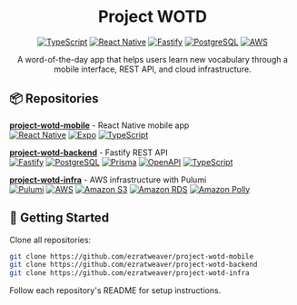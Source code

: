 <div align="center">

# Project WOTD

[![TypeScript](https://img.shields.io/badge/TypeScript-007ACC?style=for-the-badge&logo=typescript&logoColor=white)](https://www.typescriptlang.org/)
[![React Native](https://img.shields.io/badge/React_Native-20232A?style=for-the-badge&logo=react&logoColor=61DAFB)](https://reactnative.dev/)
[![Fastify](https://img.shields.io/badge/Fastify-000000?style=for-the-badge&logo=fastify&logoColor=white)](https://www.fastify.io/)
[![PostgreSQL](https://img.shields.io/badge/PostgreSQL-316192?style=for-the-badge&logo=postgresql&logoColor=white)](https://www.postgresql.org/)
[![AWS](https://img.shields.io/badge/AWS-232F3E?style=for-the-badge&logo=amazonaws&logoColor=white)](https://aws.amazon.com/)

</div>

<div align="center">
A word-of-the-day app that helps users learn new vocabulary through a mobile interface, REST API, and cloud infrastructure.
</div>

## 📦 Repositories

**[project-wotd-mobile](https://github.com/ezratweaver/project-wotd-mobile)** - React Native mobile app  
[![React Native](https://img.shields.io/badge/React_Native-20232A?style=flat&logo=react&logoColor=61DAFB)](https://reactnative.dev/) [![Expo](https://img.shields.io/badge/Expo-000020?style=flat&logo=expo&logoColor=white)](https://expo.dev/) [![TypeScript](https://img.shields.io/badge/TypeScript-007ACC?style=flat&logo=typescript&logoColor=white)](https://www.typescriptlang.org/)

**[project-wotd-backend](https://github.com/ezratweaver/project-wotd-backend)** - Fastify REST API  
[![Fastify](https://img.shields.io/badge/Fastify-000000?style=flat&logo=fastify&logoColor=white)](https://www.fastify.io/) [![PostgreSQL](https://img.shields.io/badge/PostgreSQL-316192?style=flat&logo=postgresql&logoColor=white)](https://www.postgresql.org/) [![Prisma](https://img.shields.io/badge/Prisma-3982CE?style=flat&logo=Prisma&logoColor=white)](https://www.prisma.io/) [![OpenAPI](https://img.shields.io/badge/OpenAPI-6BA539?style=flat&logo=openapi-initiative&logoColor=white)](https://www.openapis.org/) [![TypeScript](https://img.shields.io/badge/TypeScript-007ACC?style=flat&logo=typescript&logoColor=white)](https://www.typescriptlang.org/)

**[project-wotd-infra](https://github.com/ezratweaver/project-wotd-infra)** - AWS infrastructure with Pulumi  
[![Pulumi](https://img.shields.io/badge/Pulumi-8A3391?style=flat&logo=pulumi&logoColor=white)](https://www.pulumi.com/) [![AWS](https://img.shields.io/badge/AWS-232F3E?style=flat&logo=amazonaws&logoColor=white)](https://aws.amazon.com/) [![Amazon S3](https://img.shields.io/badge/Amazon_S3-569A31?style=flat&logo=amazons3&logoColor=white)](https://aws.amazon.com/s3/) [![Amazon RDS](https://img.shields.io/badge/Amazon_RDS-527FFF?style=flat&logo=amazonrds&logoColor=white)](https://aws.amazon.com/rds/) [![Amazon Polly](https://img.shields.io/badge/Amazon_Polly-FF9900?style=flat&logo=amazonaws&logoColor=white)](https://aws.amazon.com/polly/)

## 🚀 Getting Started

Clone all repositories:
```bash
git clone https://github.com/ezratweaver/project-wotd-mobile
git clone https://github.com/ezratweaver/project-wotd-backend  
git clone https://github.com/ezratweaver/project-wotd-infra
```

Follow each repository's README for setup instructions.

